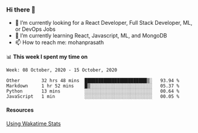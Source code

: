 ### Hi there 👋

- 🔭 I’m currently looking for a React Developer, Full Stack Developer, ML, or DevOps Jobs
- 🌱 I’m currently learning React, Javascript, ML, and MongoDB
- 📫 How to reach me: mohanprasath

📊 **This week I spent my time on**
<!--START_SECTION:waka-->
```text
Week: 08 October, 2020 - 15 October, 2020

Other        32 hrs 48 mins  ███████████████████████▒░   93.94 % 
Markdown     1 hr 52 mins    █▒░░░░░░░░░░░░░░░░░░░░░░░   05.37 % 
Python       13 mins         ░░░░░░░░░░░░░░░░░░░░░░░░░   00.64 % 
JavaScript   1 min           ░░░░░░░░░░░░░░░░░░░░░░░░░   00.05 % 
```
<!--END_SECTION:waka-->

#### Resources
[Using Wakatime Stats](https://github.com/marketplace/actions/waka-readme)
